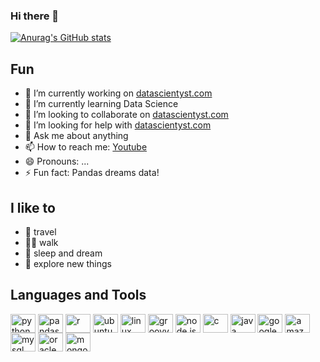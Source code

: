 ### Hi there 👋

[![Anurag's GitHub stats](https://github-readme-stats.vercel.app/api?username=softhints)](https://github.com/anuraghazra/github-readme-stats)

<!--
**softhints/softhints** is a ✨ _special_ ✨ repository because its `README.md` (this file) appears on your GitHub profile.
-->

## Fun

- 🔭 I’m currently working on [datascientyst.com](datascientyst.com)
- 🌱 I’m currently learning Data Science
- 👯 I’m looking to collaborate on [datascientyst.com](datascientyst.com)
- 🤔 I’m looking for help with [datascientyst.com](datascientyst.com)
- 💬 Ask me about anything
- 📫 How to reach me: [Youtube](https://www.youtube.com/channel/UCg5rvP_D735oSBatdcH5ZFA)
- 😄 Pronouns: ...
- ⚡ Fun fact: Pandas dreams data!


## I like to

* 🚴 travel
* 🚶🏻 walk
* 🌙 sleep and dream
* 🔭 explore new things

## Languages and Tools

<p align="left">
  <a href="https://python.org" target="blank"><img align="center" src="https://cdn.jsdelivr.net/npm/simple-icons@3.0.1/icons/python.svg" alt="python" height="30" width="40" /></a>
  <a href="https://python.org" target="blank"><img align="center" src="https://cdn.jsdelivr.net/npm/simple-icons@3.0.1/icons/pandas.svg" alt="pandas" height="30" width="40" /></a>
<a href="https://python.org" target="blank"><img align="center" src="https://cdn.jsdelivr.net/npm/simple-icons@3.0.1/icons/r.svg" alt="r" height="30" width="40" /></a>
 <a href="https://python.org" target="blank"><img align="center" src="https://cdn.jsdelivr.net/npm/simple-icons@3.0.1/icons/ubuntu.svg" alt="ubuntu" height="30" width="40" /></a>
 <a href="https://linux.org" target="blank"><img align="center" src="https://cdn.jsdelivr.net/npm/simple-icons@3.0.1/icons/linux.svg" alt="linux" height="30" width="40" /></a>
 <a href="https://linux.org" target="blank"><img align="center" src="https://cdn.jsdelivr.net/npm/simple-icons@3.0.1/icons/groovy.svg" alt="groovy" height="30" width="40" /></a>
  <a href="https://nodejs.org" target="blank"><img align="center" src="https://cdn.jsdelivr.net/npm/simple-icons@3.0.1/icons/node-dot-js.svg" alt="node.js" height="30" width="40" /></a>
  <a href="https://en.cppreference.com/w/c" target="blank"><img align="center" src="https://cdn.jsdelivr.net/npm/simple-icons@3.0.1/icons/c.svg" alt="c" height="30" width="40" /></a>
  <a href="https://java.com" target="blank"><img align="center" src="https://cdn.jsdelivr.net/npm/simple-icons@3.0.1/icons/java.svg" alt="java" height="30" width="40" /></a>
  <a href="https://cloud.google.com" target="blank"><img align="center" src="https://cdn.jsdelivr.net/npm/simple-icons@3.0.1/icons/googlecloud.svg" alt="googlecloud" height="30" width="40" /></a>
  <a href="https://aws.amazon.com" target="blank"><img align="center" src="https://cdn.jsdelivr.net/npm/simple-icons@3.0.1/icons/amazonaws.svg" alt="amazonaws" height="30" width="40" /></a>
  <a href="https://mysql.com" target="blank"><img align="center" src="https://cdn.jsdelivr.net/npm/simple-icons@3.0.1/icons/mysql.svg" alt="mysql" height="30" width="40" /></a>
   <a href="https://mysql.com" target="blank"><img align="center" src="https://cdn.jsdelivr.net/npm/simple-icons@3.0.1/icons/oracle.svg" alt="oracle" height="30" width="40" /></a>
  <a href="https://mongodb.com" target="blank"><img align="center" src="https://cdn.jsdelivr.net/npm/simple-icons@3.0.1/icons/mongodb.svg" alt="mongodb" height="30" width="40" /></a>
</p>  

